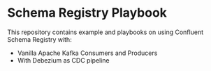 # Schema Registry Playbook

This repository contains example and playbooks on using Confluent Schema Registry with:

* Vanilla Apache Kafka Consumers and Producers
* With Debezium as CDC pipeline
